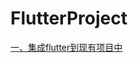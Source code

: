 # FlutterProject

[一、集成flutter到现有项目中](https://nishibaiyang.github.io/yanzijie_blog/2018/10/09/Flutter%E6%A8%A1%E5%9D%97%E9%9B%86%E6%88%90%E5%88%B0%E4%B8%80%E4%B8%AA%E7%8E%B0%E6%9C%89%E7%9A%84%E9%A1%B9%E7%9B%AE/)
